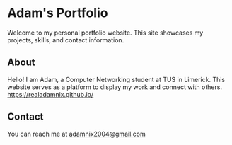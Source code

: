 # Adam's Portfolio

Welcome to my personal portfolio website. This site showcases my projects, skills, and contact information.

## About

Hello! I am Adam, a Computer Networking student at TUS in Limerick. This website serves as a platform to display my work and connect with others.
https://realadamnix.github.io/

## Contact

You can reach me at [adamnix2004@gmail.com](mailto:adamnix2004@gmail.com)
